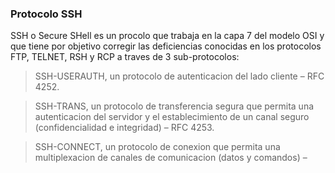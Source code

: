 ### Protocolo SSH

SSH o Secure SHell es un procolo que trabaja en la capa 7 del modelo OSI y que tiene por objetivo corregir las deficiencias conocidas en los protocolos FTP, TELNET, RSH y RCP a traves de 3 sub-protocolos:


> SSH-USERAUTH, un protocolo de autenticacion del lado cliente – RFC 4252.

> SSH-TRANS, un protocolo de transferencia segura que permita una autenticacion del servidor y el establecimiento de un canal seguro (confidencialidad e integridad) – RFC 4253.

> SSH-CONNECT, un protocolo de conexion que permita una multiplexacion de canales de comunicacion (datos y comandos) –



